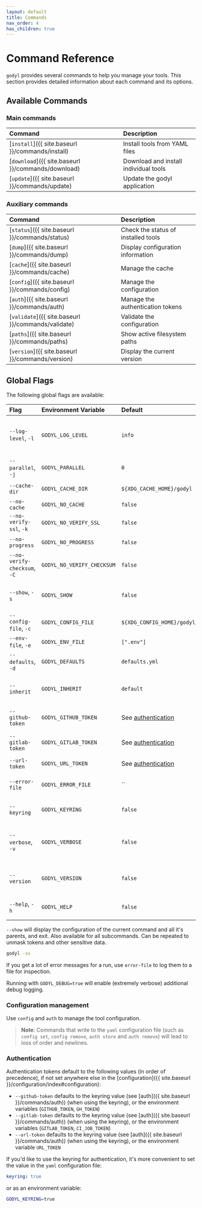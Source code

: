 ```yaml
---
layout: default
title: Commands
nav_order: 4
has_children: true
---
```


# Command Reference

`godyl` provides several commands to help you manage your tools. This section provides detailed information about each command and its options.

## Available Commands

### Main commands

| Command                                            | Description                           |
| :------------------------------------------------- | :------------------------------------ |
| [`install`]({{ site.baseurl }}/commands/install)   | Install tools from YAML files         |
| [`download`]({{ site.baseurl }}/commands/download) | Download and install individual tools |
| [`update`]({{ site.baseurl }}/commands/update)     | Update the godyl application          |

### Auxiliary commands

| Command                                            | Description                         |
| :------------------------------------------------- | :---------------------------------- |
| [`status`]({{ site.baseurl }}/commands/status)     | Check the status of installed tools |
| [`dump`]({{ site.baseurl }}/commands/dump)         | Display configuration information   |
| [`cache`]({{ site.baseurl }}/commands/cache)       | Manage the cache                    |
| [`config`]({{ site.baseurl }}/commands/config)     | Manage the configuration            |
| [`auth`]({{ site.baseurl }}/commands/auth)         | Manage the authentication tokens    |
| [`validate`]({{ site.baseurl }}/commands/validate) | Validate the configuration          |
| [`paths`]({{ site.baseurl }}/commands/paths)       | Show active filesystem paths        |
| [`version`]({{ site.baseurl }}/commands/version)   | Display the current version         |

## Global Flags

The following global flags are available:

| Flag                         | Environment Variable       | Default                               | Description                                          |
| :--------------------------- | :------------------------- | :------------------------------------ | :--------------------------------------------------- |
| `--log-level`, `-l`          | `GODYL_LOG_LEVEL`          | `info`                                | Log level (silent, debug, info, warn, error, always) |
| `--parallel`, `-j`           | `GODYL_PARALLEL`           | `0`                                   | Parallelism. 0 means unlimited.                      |
| `--cache-dir`                | `GODYL_CACHE_DIR`          | `${XDG_CACHE_HOME}/godyl`             | Path to cache directory                              |
| `--no-cache`                 | `GODYL_NO_CACHE`           | `false`                               | Disable cache                                        |
| `--no-verify-ssl`, `-k`      | `GODYL_NO_VERIFY_SSL`      | `false`                               | Skip SSL verification                                |
| `--no-progress`              | `GODYL_NO_PROGRESS`        | `false`                               | Disable progress bar                                 |
| `--no-verify-checksum`, `-C` | `GODYL_NO_VERIFY_CHECKSUM` | `false`                               | Skip checksum verification                           |
| `--show`, `-s`               | `GODYL_SHOW`               | `false`                               | Show the parsed configuration and exit               |
| `--config-file`, `-c`        | `GODYL_CONFIG_FILE`        | `${XDG_CONFIG_HOME}/godyl/godyl.yml`  | Path to config file                                  |
| `--env-file`, `-e`           | `GODYL_ENV_FILE`           | `[".env"]`                            | Paths to .env files                                  |
| `--defaults`, `-d`           | `GODYL_DEFAULTS`           | `defaults.yml`                        | Path to defaults file                                |
| `--inherit`                  | `GODYL_INHERIT`            | `default`                             | Default to inherit from when unset in the tool spec  |
| `--github-token`             | `GODYL_GITHUB_TOKEN`       | See [authentication](#authentication) | GitHub token for authentication                      |
| `--gitlab-token`             | `GODYL_GITLAB_TOKEN`       | See [authentication](#authentication) | GitLab token for authentication                      |
| `--url-token`                | `GODYL_URL_TOKEN`          | See [authentication](#authentication) | URL token for authentication                         |
| `--error-file`               | `GODYL_ERROR_FILE`         | ``                                    | Path to error log file. Empty means stdout.          |
| `--keyring`                  | `GODYL_KEYRING`            | `false`                               | Enable usage of system keyring                       |
| `--verbose`, `-v`            | `GODYL_VERBOSE`            | `false`                               | Increase verbosity (can be used multiple times)      |
| `--version`                  | `GODYL_VERSION`            | `false`                               | Show the current version and exit                    |
| `--help`, `-h`               | `GODYL_HELP`               | `false`                               | Show help for the command and exit                   |

`--show` will display the configuration of the current command and all it's parents, and exit. Also available for all subcommands.
Can be repeated to unmask tokens and other sensitive data.

```sh
godyl -ss
```

If you get a lot of error messages for a run, use `error-file` to log them to a file for inspection.

Running with `GODYL_DEBUG=true` will enable (extremely verbose) additional debug logging.

### Configuration management

Use `config` and `auth` to manage the tool configuration.

> **Note**: Commands that write to the `yaml` configuration file (such as `config set`, `config remove`, `auth store` and `auth remove`) will lead to loss of order and newlines.

### Authentication

Authentication tokens default to the following values (in order of precedence),
if not set anywhere else in the [configuration]({{ site.baseurl }}/configuration/index#configuration):

- `--github-token` defaults to the keyring value (see [auth]({{ site.baseurl }}/commands/auth)) (when using the keyring), or the environment variables (`GITHUB_TOKEN`, `GH_TOKEN`)
- `--gitlab-token` defaults to the keyring value (see [auth]({{ site.baseurl }}/commands/auth)) (when using the keyring), or the environment variables (`GITLAB_TOKEN`, `CI_JOB_TOKEN`)
- `--url-token` defaults to the keyring value (see [auth]({{ site.baseurl }}/commands/auth)) (when using the keyring), or the environment variable `URL_TOKEN`

If you'd like to use the keyring for authentication, it's more convenient to set the value in the `yaml` configuration file:

```yaml
keyring: true
```

or as an environment variable:

```sh
GODYL_KEYRING=true
```
